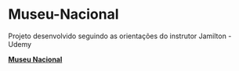 # Museu-Nacional

Projeto desenvolvido seguindo as orientações do instrutor Jamilton - Udemy

**[Museu Nacional](https://viniaraujo99.github.io/MuseuNacional/)**

